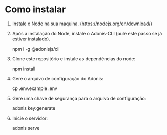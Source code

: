 # Como instalar

 1. Instale o Node na sua maquina. (https://nodejs.org/en/download/)
 
 2. Após a instalação do Node, instale o Adonis-CLI (pule este passo se já estiver instalado).
		

    npm i -g @adonisjs/cli

 3. Clone este repositório e instale as dependências do node:

    npm install

 4. Gere o arquivo de configuração do Adonis:


    cp .env.example .env

 5. Gere uma chave de segurança para o arquivo de configuração:
 
 

    adonis key:generate

 6. Inicie o servidor:

    adonis serve
